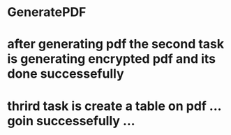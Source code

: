 # GeneratePDF

# after generating pdf the second task is generating encrypted pdf and its done successefully 

# thrird task is create a table on pdf ... goin successefully ...